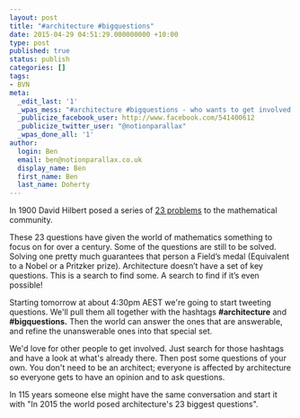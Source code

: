 ```yaml
---
layout: post
title: "#architecture #bigquestions"
date: 2015-04-29 04:51:29.000000000 +10:00
type: post
published: true
status: publish
categories: []
tags:
- BVN
meta:
  _edit_last: '1'
  _wpas_mess: "#architecture #bigquestions - who wants to get involved in the search?"
  _publicize_facebook_user: http://www.facebook.com/541400612
  _publicize_twitter_user: "@notionparallax"
  _wpas_done_all: '1'
author:
  login: Ben
  email: ben@notionparallax.co.uk
  display_name: Ben
  first_name: Ben
  last_name: Doherty
---
```

<p>In 1900 David Hilbert posed a series of <a href="http://en.wikipedia.org/wiki/Hilbert%27s_problems" rel="nofollow">23 problems</a> to the mathematical community.</p>
<p>These 23 questions have given the world of mathematics something to focus on for over a century. Some of the questions are still to be solved. Solving one pretty much guarantees that person a Field’s medal (Equivalent to a Nobel or a Pritzker prize). Architecture doesn’t have a set of key questions. This is a search to find some. A search to find if it’s even possible!</p>
<p>Starting tomorrow at about 4:30pm AEST we're going to start tweeting questions. We'll pull them all together with the hashtags <strong>#architecture</strong> and <strong>#bigquestions.</strong> Then the world can answer the ones that are answerable, and refine the unanswerable ones into that special set.</p>
<p>We'd love for other people to get involved. Just search for those hashtags and have a look at what's already there. Then post some questions of your own. You don't need to be an architect; everyone is affected by architecture so everyone gets to have an opinion and to ask questions.</p>
<p>In 115 years someone else might have the same conversation and start it with "In 2015 the world posed architecture's 23 biggest questions".</p>
